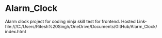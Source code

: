 # Alarm_Clock
Alarm clock project for coding ninja skill test for frontend.
Hosted Link-file:///C:/Users/Ritesh%20Singh/OneDrive/Documents/GitHub/Alarm_Clock/index.html
